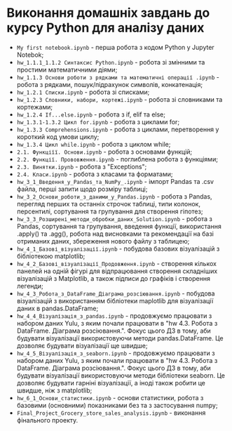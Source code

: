 # Виконання домашніх завдань до курсу Python для аналізу даних
- `My first notebook.ipynb` - перша робота з кодом Python у Jupyter Notebok;
- `hw_1.1.1_1.1.2 Cинтаксис Python.ipynb` - робота зі змінними та простими математичними діями;
- `hw_1.1.3 Основи роботи з рядками та математичні операції .ipynb` - робота з рядками, пошук/підрахунок символів, конкатенація;
- `hw_1.2.1 Списки.ipynb` - робота зі списками;
- `hw_1.2.3 Словники, набори, кортежі.ipynb` - робота зі словниками та кортежами;
- `hw_1.2.4 If...else.ipynb` - робота з if, elif та else;
- `hw_1.3.1-1.3.2 Цикл for.ipynb` - робота з циклами for;
- `hw_1.3.3 Comprehensions.ipynb` - робота з циклами, перетворення у короткий код умови циклу;
- `hw_1.3.4 Цикл while.ipynb` - робота з циклом while;
- `2.1. Функціїї. Основи.ipynb` - робота з основами функцій;
- `2.2. Функції. Прововження.ipynb` - поглиблена робота з функціями;
- `2.3. Винятки.ipynb` - робота з "Exceptions";
- `2.4. Класи.ipynb` - робота з класами та форматами;
- `hw_3_1_Введення_у_Pandas_та_NumPy_.ipynb` - імпорт Pandas та .csv файла, перші запити щодо розміру таблиці;
- `hw_3_2_Основи_роботи_з_даними_у_Pandas.ipynb` - робота з Pandas, перегляд перших та останніх строчок таблиці, типи колонок, персентилі, сортування та групування для створення гіпотез;
- `hw_3_3_Розширені_методи_обробки_даних_Solution.ipynb` - робота з Pandas, сортування та групування, введення функції, використання .apply() та .agg(), робота над висновками та рекомендації на базі отриманих даних, збереження нового файлу з таблицею;
- `hw_4_1_Базові_візуалізації.ipynb` - побудова базових візуалізацій з бібліотекою matplotlib;
- `hw_4_2_Базові_візуалізації_Продовження.ipynb` - створення кількох панелей на одній фігурі для відпрацювання створення складніших візуалізацій з Matplotlib, а також підписи до графіків і створення легенди;
- `hw_4_3_Робота_з_DataFrame_Діаграма_розсіювання.ipynb` - побудова візуалізацій з використанням бібліотеки maplotlib для візуалізації даних в pandas.DataFrame;
- `hw_4_4_Візуалізація_з_pandas.ipynb` - продовжуємо працювати з набором даних Yulu, з яким почали працювати в "hw 4.3. Робота з DataFrame. Діаграма розсіювання.". Фокус цього ДЗ в тому, аби будувати візуалізації використовуючи методи pandas.DataFrame. Це дозволяє будувати візуалізації ще швидше;
- `hw_4_5_Візуалізація_з_seaborn.ipynb` - продовжуємо працювати з набором даних Yulu, з яким почали працювати в "hw 4.3. Робота з DataFrame. Діаграма розсіювання.". Фокус цього ДЗ в тому, аби будувати візуалізації використовуючи методи бібліотеки seaborn. Це дозволяє будувати гарніні візуалізації, а іноді також робити це швидше, ніж з matplotlib;
- `hw_6_1_Основи_статистики.ipynb` - основи статистики, робота з базовими (основними) показниками без та з застосування numpy;
- `Final_Project_Grocery_store_sales_analysis.ipynb` - виконання фінального проекту.
